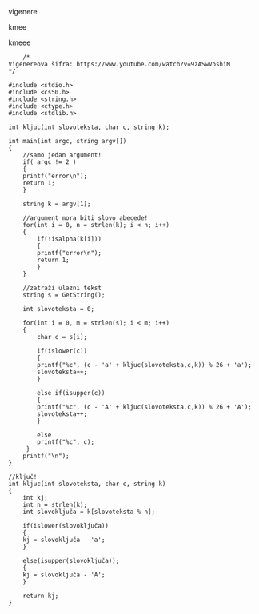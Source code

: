 vigenere

kmee

kmeee

        /*
    Vigenereova šifra: https://www.youtube.com/watch?v=9zASwVoshiM
    */
    
    #include <stdio.h>
    #include <cs50.h>
    #include <string.h>
    #include <ctype.h>
    #include <stdlib.h>
    
    int kljuc(int slovoteksta, char c, string k);
    
    int main(int argc, string argv[])
    {
        //samo jedan argument!
        if( argc != 2 )
        {
        printf("error\n");
        return 1;
        }
        
        string k = argv[1];
        
        //argument mora biti slovo abecede!
        for(int i = 0, n = strlen(k); i < n; i++)
        {
            if(!isalpha(k[i]))
            {
            printf("error\n");
            return 1;
            }
        }
        
        //zatraži ulazni tekst
        string s = GetString();
        
        int slovoteksta = 0;
        
        for(int i = 0, m = strlen(s); i < m; i++)
        {
            char c = s[i]; 
            
            if(islower(c))
            {
            printf("%c", (c - 'a' + kljuc(slovoteksta,c,k)) % 26 + 'a');
            slovoteksta++;
            }
            
            else if(isupper(c))
            {
            printf("%c", (c - 'A' + kljuc(slovoteksta,c,k)) % 26 + 'A');
            slovoteksta++;
            }
            
            else
            printf("%c", c);
         }
        printf("\n");
    }
    
    //ključ!
    int kljuc(int slovoteksta, char c, string k)
    {
        int kj;
        int n = strlen(k);
        int slovoključa = k[slovoteksta % n];
                    
        if(islower(slovoključa))
        {
        kj = slovoključa - 'a';
        }
        
        else(isupper(slovoključa));
        {
        kj = slovoključa - 'A';
        }
        
        return kj;
    }
